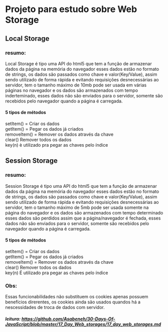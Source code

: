 # Projeto para estudo sobre Web Storage

## Local Storage

### resumo:

Local Storage é tipo uma API do html5 que tem a função de armazenar dados da página na memória do 
navegador esses dados estão no formato de strings, os dados são passados como chave e valor(Key/Value), assim sendo utilizado de forma rápida e evitando requisições desnecessárias ao servidor, tem o tamanho máximo de 10mb pode ser usada em várias páginas no navegador e os dados são armazenados com tempo inderteminado, esses dados não são enviados para o servidor, somente são recebidos pelo navegador quando a página é carregada.

#### 5 tipos de métodos

setItem() = Criar os dados<br />
getItem() = Pegar os dados já criados<br />
removeItem() = Remover os dados através da chave<br />
clear() Remover todos os dados<br />
key(n) è utilizado pra pegar as chaves pelo índice



## Session Storage

### resumo:

Session Storage é tipo uma API do html5 que tem a função de armazenar dados da página na memória do 
navegador esses dados estão no formato de strings, os dados são passados como chave e valor(Key/Value), assim sendo utilizado de forma rápida e evitando requisições desnecessárias ao servidor, tem o tamanho máximo de 5mb pode ser usada somente na página do navegador e os dados são armazenados com tempo determinado esses dados são perdidos assim que a página/navegador é fechada, esses dados não são enviados para o servidor, somente são recebidos pelo navegador quando a página é carregada.

#### 5 tipos de métodos

setItem() = Criar os dados<br />
getItem() = Pegar os dados já criados<br />
removeItem() = Remover os dados através da chave<br />
clear() Remover todos os dados<br />
key(n) É utilizado pra pegar as chaves pelo índice<br />



### Obs:

Essas funcionabilidades não substituem os cookies apenas possuem 
benefícios direrentes, os cookies ainda são usados quandos há a nescessidades 
de troca de dados com servidor.

##### leitura: https://github.com/Asabeneh/30-Days-Of-JavaScript/blob/master/17_Day_Web_storages/17_day_web_storages.md